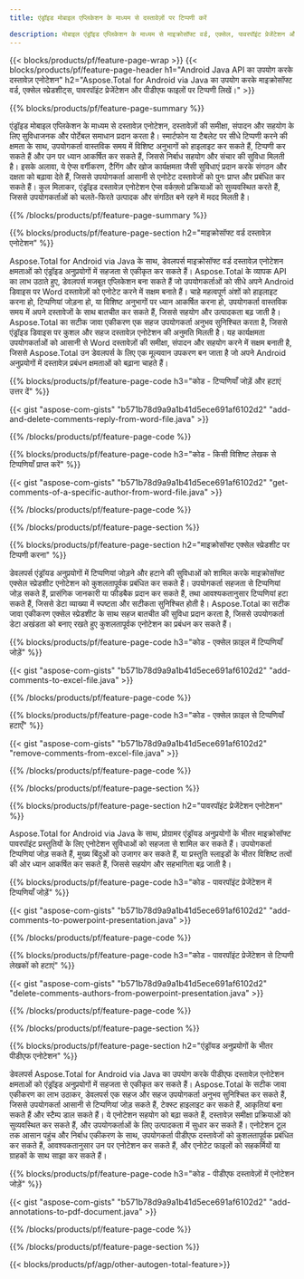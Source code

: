 ```yaml
---
title: एंड्रॉइड मोबाइल एप्लिकेशन के माध्यम से दस्तावेज़ों पर टिप्पणी करें

description: मोबाइल एंड्रॉइड एप्लिकेशन के माध्यम से माइक्रोसॉफ्ट वर्ड, एक्सेल, पावरपॉइंट प्रेजेंटेशन और पीडीएफ फाइलों को एनोटेट करें। आसानी से एनोटेशन साफ़ करें।
---
```


{{< blocks/products/pf/feature-page-wrap >}}
{{< blocks/products/pf/feature-page-header h1="Android Java API का उपयोग करके दस्तावेज़ एनोटेशन" h2="Aspose.Total for Android via Java का उपयोग करके माइक्रोसॉफ्ट वर्ड, एक्सेल स्प्रेडशीट्स, पावरपॉइंट प्रेजेंटेशन और पीडीएफ फाइलों पर टिप्पणी लिखें।" >}}

{{% blocks/products/pf/feature-page-summary %}}

एंड्रॉइड मोबाइल एप्लिकेशन के माध्यम से दस्तावेज़ एनोटेशन, दस्तावेज़ों की समीक्षा, संपादन और सहयोग के लिए सुविधाजनक और पोर्टेबल समाधान प्रदान करता है। स्मार्टफोन या टैबलेट पर सीधे टिप्पणी करने की क्षमता के साथ, उपयोगकर्ता वास्तविक समय में विशिष्ट अनुभागों को हाइलाइट कर सकते हैं, टिप्पणी कर सकते हैं और उन पर ध्यान आकर्षित कर सकते हैं, जिससे निर्बाध सहयोग और संचार की सुविधा मिलती है। इसके अलावा, ये ऐप्स वर्गीकरण, टैगिंग और खोज कार्यक्षमता जैसी सुविधाएं प्रदान करके संगठन और दक्षता को बढ़ावा देते हैं, जिससे उपयोगकर्ता आसानी से एनोटेट दस्तावेजों को पुनः प्राप्त और प्रबंधित कर सकते हैं। कुल मिलाकर, एंड्रॉइड दस्तावेज़ एनोटेशन ऐप्स वर्कफ़्लो प्रक्रियाओं को सुव्यवस्थित करते हैं, जिससे उपयोगकर्ताओं को चलते-फिरते उत्पादक और संगठित बने रहने में मदद मिलती है।

{{% /blocks/products/pf/feature-page-summary  %}}

{{% blocks/products/pf/feature-page-section  h2="माइक्रोसॉफ्ट वर्ड दस्तावेज़ एनोटेशन" %}}

Aspose.Total for Android via Java के साथ, डेवलपर्स माइक्रोसॉफ्ट वर्ड दस्तावेज़ एनोटेशन क्षमताओं को एंड्रॉइड अनुप्रयोगों में सहजता से एकीकृत कर सकते हैं। Aspose.Total के व्यापक API का लाभ उठाते हुए, डेवलपर्स मजबूत एप्लिकेशन बना सकते हैं जो उपयोगकर्ताओं को सीधे अपने Android डिवाइस पर Word दस्तावेज़ों को एनोटेट करने में सक्षम बनाते हैं। चाहे महत्वपूर्ण अंशों को हाइलाइट करना हो, टिप्पणियां जोड़ना हो, या विशिष्ट अनुभागों पर ध्यान आकर्षित करना हो, उपयोगकर्ता वास्तविक समय में अपने दस्तावेजों के साथ बातचीत कर सकते हैं, जिससे सहयोग और उत्पादकता बढ़ जाती है। Aspose.Total का सटीक जावा एकीकरण एक सहज उपयोगकर्ता अनुभव सुनिश्चित करता है, जिससे एंड्रॉइड डिवाइस पर कुशल और सहज दस्तावेज़ एनोटेशन की अनुमति मिलती है। यह कार्यक्षमता उपयोगकर्ताओं को आसानी से Word दस्तावेज़ों की समीक्षा, संपादन और सहयोग करने में सक्षम बनाती है, जिससे Aspose.Total उन डेवलपर्स के लिए एक मूल्यवान उपकरण बन जाता है जो अपने Android अनुप्रयोगों में दस्तावेज़ प्रबंधन क्षमताओं को बढ़ाना चाहते हैं।

{{% blocks/products/pf/feature-page-code h3="कोड - टिप्पणियाँ जोड़ें और हटाएं उत्तर दें" %}}

{{< gist "aspose-com-gists" "b571b78d9a9a1b41d5ece691af6102d2" "add-and-delete-comments-reply-from-word-file.java" >}}

{{% /blocks/products/pf/feature-page-code  %}}

{{% blocks/products/pf/feature-page-code h3="कोड - किसी विशिष्ट लेखक से टिप्पणियाँ प्राप्त करें" %}}

{{< gist "aspose-com-gists" "b571b78d9a9a1b41d5ece691af6102d2" "get-comments-of-a-specific-author-from-word-file.java" >}}

{{% /blocks/products/pf/feature-page-code  %}}

{{% /blocks/products/pf/feature-page-section %}}

{{% blocks/products/pf/feature-page-section  h2="माइक्रोसॉफ्ट एक्सेल स्प्रेडशीट पर टिप्पणी करना" %}}

डेवलपर्स एंड्रॉयड अनुप्रयोगों में टिप्पणियां जोड़ने और हटाने की सुविधाओं को शामिल करके माइक्रोसॉफ्ट एक्सेल स्प्रेडशीट एनोटेशन को कुशलतापूर्वक प्रबंधित कर सकते हैं। उपयोगकर्ता सहजता से टिप्पणियां जोड़ सकते हैं, प्रासंगिक जानकारी या फीडबैक प्रदान कर सकते हैं, तथा आवश्यकतानुसार टिप्पणियां हटा सकते हैं, जिससे डेटा व्याख्या में स्पष्टता और सटीकता सुनिश्चित होती है। Aspose.Total का सटीक जावा एकीकरण एक्सेल स्प्रेडशीट के साथ सहज बातचीत की सुविधा प्रदान करता है, जिससे उपयोगकर्ता डेटा अखंडता को बनाए रखते हुए कुशलतापूर्वक एनोटेशन का प्रबंधन कर सकते हैं।

{{% blocks/products/pf/feature-page-code h3="कोड - एक्सेल फ़ाइल में टिप्पणियाँ जोड़ें" %}}

{{< gist "aspose-com-gists" "b571b78d9a9a1b41d5ece691af6102d2" "add-comments-to-excel-file.java" >}}

{{% /blocks/products/pf/feature-page-code  %}}

{{% blocks/products/pf/feature-page-code h3="कोड - एक्सेल फ़ाइल से टिप्पणियाँ हटाएँ" %}}

{{< gist "aspose-com-gists" "b571b78d9a9a1b41d5ece691af6102d2" "remove-comments-from-excel-file.java" >}}

{{% /blocks/products/pf/feature-page-code  %}}

{{% /blocks/products/pf/feature-page-section %}}

{{% blocks/products/pf/feature-page-section  h2="पावरपॉइंट प्रेजेंटेशन एनोटेशन" %}}

Aspose.Total for Android via Java के साथ, प्रोग्रामर एंड्रॉयड अनुप्रयोगों के भीतर माइक्रोसॉफ्ट पावरपॉइंट प्रस्तुतियों के लिए एनोटेशन सुविधाओं को सहजता से शामिल कर सकते हैं। उपयोगकर्ता टिप्पणियां जोड़ सकते हैं, मुख्य बिंदुओं को उजागर कर सकते हैं, या प्रस्तुति स्लाइडों के भीतर विशिष्ट तत्वों की ओर ध्यान आकर्षित कर सकते हैं, जिससे सहयोग और सहभागिता बढ़ जाती है।

{{% blocks/products/pf/feature-page-code h3="कोड - पावरपॉइंट प्रेजेंटेशन में टिप्पणियाँ जोड़ें" %}}

{{< gist "aspose-com-gists" "b571b78d9a9a1b41d5ece691af6102d2" "add-comments-to-powerpoint-presentation.java" >}}

{{% /blocks/products/pf/feature-page-code  %}}

{{% blocks/products/pf/feature-page-code h3="कोड - पावरपॉइंट प्रेजेंटेशन से टिप्पणी लेखकों को हटाएं" %}}

{{< gist "aspose-com-gists" "b571b78d9a9a1b41d5ece691af6102d2" "delete-comments-authors-from-powerpoint-presentation.java" >}}

{{% /blocks/products/pf/feature-page-code  %}}

{{% /blocks/products/pf/feature-page-section %}}

{{% blocks/products/pf/feature-page-section  h2="एंड्रॉयड अनुप्रयोगों के भीतर पीडीएफ एनोटेशन" %}}

डेवलपर्स Aspose.Total for Android via Java का उपयोग करके पीडीएफ दस्तावेज़ एनोटेशन क्षमताओं को एंड्रॉइड अनुप्रयोगों में सहजता से एकीकृत कर सकते हैं। Aspose.Total के सटीक जावा एकीकरण का लाभ उठाकर, डेवलपर्स एक सहज और सहज उपयोगकर्ता अनुभव सुनिश्चित कर सकते हैं, जिससे उपयोगकर्ता आसानी से टिप्पणियां जोड़ सकते हैं, टेक्स्ट हाइलाइट कर सकते हैं, आकृतियां बना सकते हैं और स्टैम्प डाल सकते हैं। ये एनोटेशन सहयोग को बढ़ा सकते हैं, दस्तावेज़ समीक्षा प्रक्रियाओं को सुव्यवस्थित कर सकते हैं, और उपयोगकर्ताओं के लिए उत्पादकता में सुधार कर सकते हैं। एनोटेशन टूल तक आसान पहुंच और निर्बाध एकीकरण के साथ, उपयोगकर्ता पीडीएफ दस्तावेजों को कुशलतापूर्वक प्रबंधित कर सकते हैं, आवश्यकतानुसार उन पर एनोटेशन कर सकते हैं, और एनोटेट फाइलों को सहकर्मियों या ग्राहकों के साथ साझा कर सकते हैं। 

{{% blocks/products/pf/feature-page-code h3="कोड - पीडीएफ दस्तावेज़ों में एनोटेशन जोड़ें" %}}

{{< gist "aspose-com-gists" "b571b78d9a9a1b41d5ece691af6102d2" "add-annotations-to-pdf-document.java" >}}

{{% /blocks/products/pf/feature-page-code  %}}

{{% /blocks/products/pf/feature-page-section %}}

{{< blocks/products/pf/agp/other-autogen-total-feature>}}